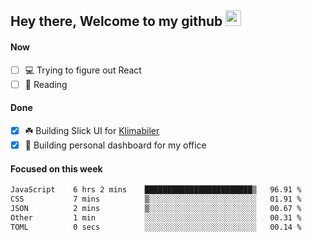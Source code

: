 ## Hey there, Welcome to my github <img src="https://media.giphy.com/media/hvRJCLFzcasrR4ia7z/giphy.gif" width="25px">

#### Now
- [ ] 💻 Trying to figure out React
- [ ] 📕 Reading

#### Done
- [x] ☘️ Building Slick UI for [Klimabiler](https://klimabiler.dk)
- [x] 🚀 Building personal dashboard for my office
 
 #### Focused on this week
<!--START_SECTION:waka-->

```txt
JavaScript    6 hrs 2 mins    ████████████████████████▒   96.91 %
CSS           7 mins          ▒░░░░░░░░░░░░░░░░░░░░░░░░   01.91 %
JSON          2 mins          ▒░░░░░░░░░░░░░░░░░░░░░░░░   00.67 %
Other         1 min           ░░░░░░░░░░░░░░░░░░░░░░░░░   00.31 %
TOML          0 secs          ░░░░░░░░░░░░░░░░░░░░░░░░░   00.14 %
```

<!--END_SECTION:waka-->

